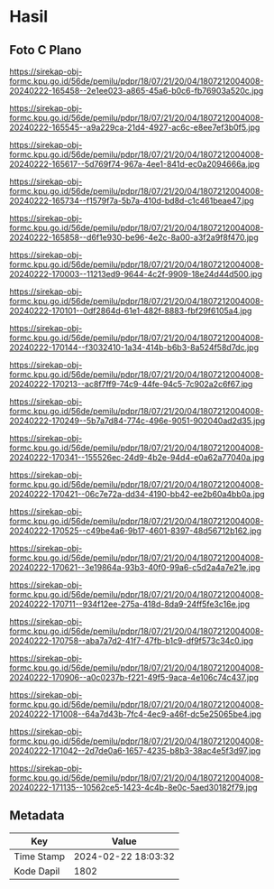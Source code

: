 # Hasil

## Foto C Plano

https://sirekap-obj-formc.kpu.go.id/56de/pemilu/pdpr/18/07/21/20/04/1807212004008-20240222-165458--2e1ee023-a865-45a6-b0c6-fb76903a520c.jpg

https://sirekap-obj-formc.kpu.go.id/56de/pemilu/pdpr/18/07/21/20/04/1807212004008-20240222-165545--a9a229ca-21d4-4927-ac6c-e8ee7ef3b0f5.jpg

https://sirekap-obj-formc.kpu.go.id/56de/pemilu/pdpr/18/07/21/20/04/1807212004008-20240222-165617--5d769f74-967a-4ee1-841d-ec0a2094666a.jpg

https://sirekap-obj-formc.kpu.go.id/56de/pemilu/pdpr/18/07/21/20/04/1807212004008-20240222-165734--f1579f7a-5b7a-410d-bd8d-c1c461beae47.jpg

https://sirekap-obj-formc.kpu.go.id/56de/pemilu/pdpr/18/07/21/20/04/1807212004008-20240222-165858--d6f1e930-be96-4e2c-8a00-a3f2a9f8f470.jpg

https://sirekap-obj-formc.kpu.go.id/56de/pemilu/pdpr/18/07/21/20/04/1807212004008-20240222-170003--11213ed9-9644-4c2f-9909-18e24d44d500.jpg

https://sirekap-obj-formc.kpu.go.id/56de/pemilu/pdpr/18/07/21/20/04/1807212004008-20240222-170101--0df2864d-61e1-482f-8883-fbf29f6105a4.jpg

https://sirekap-obj-formc.kpu.go.id/56de/pemilu/pdpr/18/07/21/20/04/1807212004008-20240222-170144--f3032410-1a34-414b-b6b3-8a524f58d7dc.jpg

https://sirekap-obj-formc.kpu.go.id/56de/pemilu/pdpr/18/07/21/20/04/1807212004008-20240222-170213--ac8f7ff9-74c9-44fe-94c5-7c902a2c6f67.jpg

https://sirekap-obj-formc.kpu.go.id/56de/pemilu/pdpr/18/07/21/20/04/1807212004008-20240222-170249--5b7a7d84-774c-496e-9051-902040ad2d35.jpg

https://sirekap-obj-formc.kpu.go.id/56de/pemilu/pdpr/18/07/21/20/04/1807212004008-20240222-170341--155526ec-24d9-4b2e-94d4-e0a62a77040a.jpg

https://sirekap-obj-formc.kpu.go.id/56de/pemilu/pdpr/18/07/21/20/04/1807212004008-20240222-170421--06c7e72a-dd34-4190-bb42-ee2b60a4bb0a.jpg

https://sirekap-obj-formc.kpu.go.id/56de/pemilu/pdpr/18/07/21/20/04/1807212004008-20240222-170525--c49be4a6-9b17-4601-8397-48d56712b162.jpg

https://sirekap-obj-formc.kpu.go.id/56de/pemilu/pdpr/18/07/21/20/04/1807212004008-20240222-170621--3e19864a-93b3-40f0-99a6-c5d2a4a7e21e.jpg

https://sirekap-obj-formc.kpu.go.id/56de/pemilu/pdpr/18/07/21/20/04/1807212004008-20240222-170711--934f12ee-275a-418d-8da9-24ff5fe3c16e.jpg

https://sirekap-obj-formc.kpu.go.id/56de/pemilu/pdpr/18/07/21/20/04/1807212004008-20240222-170758--aba7a7d2-41f7-47fb-b1c9-df9f573c34c0.jpg

https://sirekap-obj-formc.kpu.go.id/56de/pemilu/pdpr/18/07/21/20/04/1807212004008-20240222-170906--a0c0237b-f221-49f5-9aca-4e106c74c437.jpg

https://sirekap-obj-formc.kpu.go.id/56de/pemilu/pdpr/18/07/21/20/04/1807212004008-20240222-171008--64a7d43b-7fc4-4ec9-a46f-dc5e25065be4.jpg

https://sirekap-obj-formc.kpu.go.id/56de/pemilu/pdpr/18/07/21/20/04/1807212004008-20240222-171042--2d7de0a6-1657-4235-b8b3-38ac4e5f3d97.jpg

https://sirekap-obj-formc.kpu.go.id/56de/pemilu/pdpr/18/07/21/20/04/1807212004008-20240222-171135--10562ce5-1423-4c4b-8e0c-5aed30182f79.jpg


## Metadata

| Key        | Value               |
| ---------- | ------------------- |
| Time Stamp | 2024-02-22 18:03:32 |
| Kode Dapil | 1802                |



